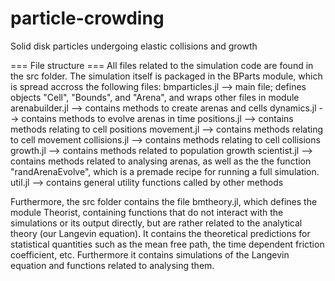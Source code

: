 # particle-crowding
Solid disk particles undergoing elastic collisions and growth

=== File structure ===
All files related to the simulation code are found in the src folder. The simulation itself is packaged in the BParts module, which is spread accross the following files:
bmparticles.jl
--> main file; defines objects "Cell", "Bounds", and "Arena", and wraps other files in module
arenabuilder.jl
--> contains methods to create arenas and cells
dynamics.jl
--> contains methods to evolve arenas in time
positions.jl
--> contains methods relating to cell positions
movement.jl
--> contains methods relating to cell movement
collisions.jl
--> contains methods relating to cell collisions
growth.jl
--> contains methods related to population growth
scientist.jl
--> contains methods related to analysing arenas, as well as the the function "randArenaEvolve", which is a premade recipe for running a full simulation.
util.jl
--> contains general utility functions called by other methods

Furthermore, the src folder contains the file bmtheory.jl, which defines the module Theorist, containing functions that do not interact with the simulations or its output directly, but are rather related to the analytical theory (our Langevin equation). It contains the theoretical predictions for statistical quantities such as the mean free path, the time dependent friction coefficient, etc. Furthermore it contains simulations of the Langevin equation and functions related to analysing them.
